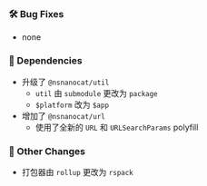 ### 🛠️ Bug Fixes
  * none

### 🔣 Dependencies
  * 升级了 `@nsnanocat/util`
    * `util` 由 `submodule` 更改为 `package`
    * `$platform` 改为 `$app`
  * 增加了 `@nsnanocat/url`
    * 使用了全新的 `URL` 和 `URLSearchParams` polyfill

### 🔄 Other Changes
  * 打包器由 `rollup` 更改为 `rspack`
